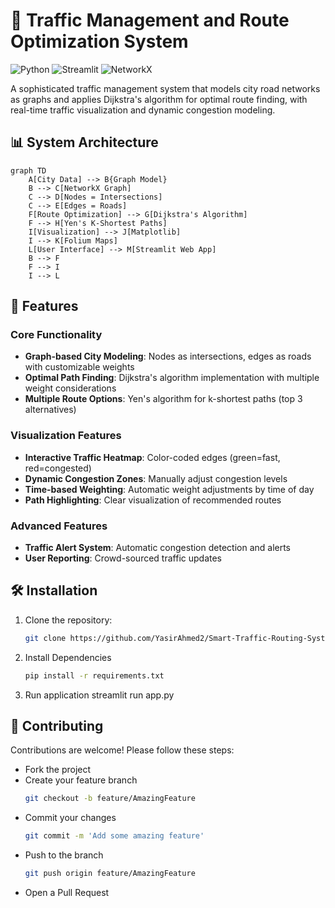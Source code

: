 # 🚦 Traffic Management and Route Optimization System

![Python](https://img.shields.io/badge/python-3.8%2B-blue)
![Streamlit](https://img.shields.io/badge/Streamlit-1.14.0-FF4B4B)
![NetworkX](https://img.shields.io/badge/NetworkX-2.8.6-8A2BE2)


A sophisticated traffic management system that models city road networks as graphs and applies Dijkstra's algorithm for optimal route finding, with real-time traffic visualization and dynamic congestion modeling.

## 📊 System Architecture
```mermaid
graph TD
    A[City Data] --> B{Graph Model}
    B --> C[NetworkX Graph]
    C --> D[Nodes = Intersections]
    C --> E[Edges = Roads]
    F[Route Optimization] --> G[Dijkstra's Algorithm]
    F --> H[Yen's K-Shortest Paths]
    I[Visualization] --> J[Matplotlib]
    I --> K[Folium Maps]
    L[User Interface] --> M[Streamlit Web App]
    B --> F
    F --> I
    I --> L
```
    
## 🌟 Features

### Core Functionality
- **Graph-based City Modeling**: Nodes as intersections, edges as roads with customizable weights
- **Optimal Path Finding**: Dijkstra's algorithm implementation with multiple weight considerations
- **Multiple Route Options**: Yen's algorithm for k-shortest paths (top 3 alternatives)

### Visualization Features
- **Interactive Traffic Heatmap**: Color-coded edges (green=fast, red=congested)
- **Dynamic Congestion Zones**: Manually adjust congestion levels
- **Time-based Weighting**: Automatic weight adjustments by time of day
- **Path Highlighting**: Clear visualization of recommended routes

### Advanced Features
- **Traffic Alert System**: Automatic congestion detection and alerts
- **User Reporting**: Crowd-sourced traffic updates





## 🛠️ Installation

1. Clone the repository:
   ```bash
   git clone https://github.com/YasirAhmed2/Smart-Traffic-Routing-System.git
2. Install Dependencies
   ```bash
   pip install -r requirements.txt

4. Run application
streamlit run app.py

## 🤝 Contributing
Contributions are welcome! Please follow these steps:

- Fork the project
- Create your feature branch 
  ```bash
  git checkout -b feature/AmazingFeature 
- Commit your changes
  ```bash
  git commit -m 'Add some amazing feature'  
- Push to the branch
  ```bash
  git push origin feature/AmazingFeature  
- Open a Pull Request
